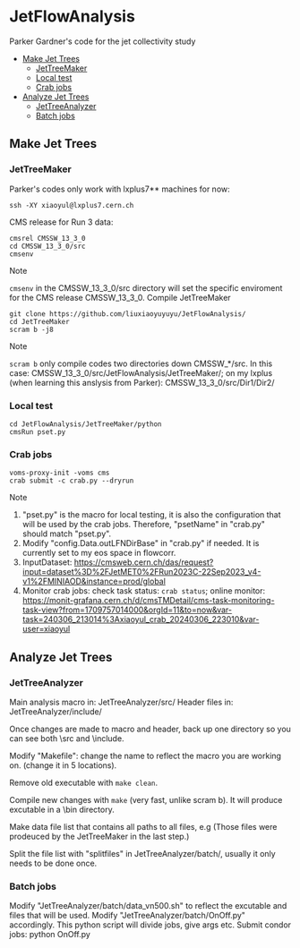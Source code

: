 # JetFlowAnalysis
Parker Gardner's code for the jet collectivity study

- [Make Jet Trees](#make-jet-trees)
  - [JetTreeMaker](#treemaker)
  - [Local test](#local-test)
  - [Crab jobs](#crab-jobs)
- [Analyze Jet Trees](#anslyze-jet-trees) 
  - [JetTreeAnalyzer](#treeanalyzer)
  - [Batch jobs](#batch-jobs)
   
## Make Jet Trees
### JetTreeMaker
Parker's codes only work with lxplus7** machines for now:
```Linux
ssh -XY xiaoyul@lxplus7.cern.ch
```
CMS release for Run 3 data:
```Linux
cmsrel CMSSW_13_3_0
cd CMSSW_13_3_0/src
cmsenv
```  
>[!Note] 
>`cmsenv` in the CMSSW_13_3_0/src directory will set the specific enviroment for the CMS release CMSSW_13_3_0.
Compile JetTreeMaker
```Linux
git clone https://github.com/liuxiaoyuyuyu/JetFlowAnalysis/
cd JetTreeMaker
scram b -j8
```  
>[!Note] 
>`scram b` only compile codes two directories down CMSSW_*/src. In this case: CMSSW_13_3_0/src/JetFlowAnalysis/JetTreeMaker/; on my lxplus (when learning this anslysis from Parker): CMSSW_13_3_0/src/Dir1/Dir2/

### Local test
```Linux
cd JetFlowAnalysis/JetTreeMaker/python
cmsRun pset.py
```  
### Crab jobs 
```Linux
voms-proxy-init -voms cms
crab submit -c crab.py --dryrun
```
>[!Note] 
>1. "pset.py" is the macro for local testing, it is also the configuration that will be used by the crab jobs. Therefore, "psetName" in "crab.py" should match "pset.py".
>2. Modify "config.Data.outLFNDirBase" in "crab.py" if needed. It is currently set to my eos space in flowcorr. 
>3. InputDataset:
> https://cmsweb.cern.ch/das/request?input=dataset%3D%2FJetMET0%2FRun2023C-22Sep2023_v4-v1%2FMINIAOD&instance=prod/global
>4. Monitor crab jobs:
>check task status: `crab status`;
>online monitor: https://monit-grafana.cern.ch/d/cmsTMDetail/cms-task-monitoring-task-view?from=1709757014000&orgId=11&to=now&var-task=240306_213014%3Axiaoyul_crab_20240306_223010&var-user=xiaoyul  

## Analyze Jet Trees
### JetTreeAnalyzer
Main analysis macro in: JetTreeAnalyzer/src/
Header files in: JetTreeAnalyzer/include/ 
<!--
Macros in src/
Main macro( list of files, job number 1-N)
    loads root file
    2PC, jet multiplicity, save histograms
    Line 136-137 comment out
        MC corrections
    Line 141-144 comment out
        HLT efficiency

    Line 79 
    Line 149 Main code starts

Header file
    include/
    3 header files: coordinate tools, constants, Tree details
-->    
Once changes are made to macro and header, back up one directory so you can see both \src and \include. 

Modify "Makefile": change the name to reflect the macro you are working on. (change it in 5 locations).

Remove old executable with `make clean`. 

Compile new changes with `make` (very fast, unlike scram b). It will produce excutable in a \bin directory. 

Make data file list that contains all paths to all files, e.g 
(Those files were prodeuced by the JetTreeMaker in the last step.)

Split the file list with "splitfiles" in JetTreeAnalyzer/batch/, usually it only needs to be done once.

### Batch jobs
Modify "JetTreeAnalyzer/batch/data_vn500.sh" to reflect the excutable and files that will be used. 
Modify "JetTreeAnalyzer/batch/OnOff.py" accordingly. This python script will divide jobs, give args etc. 
Submit condor jobs:
python OnOff.py



